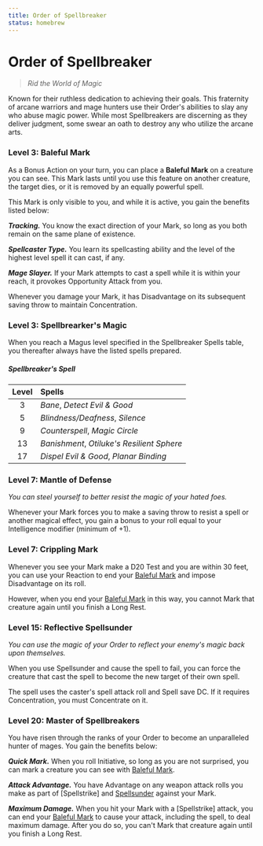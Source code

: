 ```yaml
---
title: Order of Spellbreaker
status: homebrew
---
```


# Order of Spellbreaker

> *Rid the World of Magic*

Known for their ruthless dedication to achieving their goals. This fraternity of arcane warriors and mage hunters use their Order's abilities to slay any who abuse magic power. While most Spellbreakers are discerning as they deliver judgment, some swear an oath to destroy any who utilize the arcane arts.

### Level 3: Baleful Mark

As a Bonus Action on your turn, you can place a **Baleful Mark** on a creature you can see. This Mark lasts until you use this feature on another creature, the target dies, or it is removed by an equally powerful spell.

This Mark is only visible to you, and while it is active, you gain the benefits listed below:

***Tracking.*** You know the exact direction of your Mark, so long as you both remain on the same plane of existence.

***Spellcaster Type.*** You learn its spellcasting ability and the level of the highest level spell it can cast, if any.

***Mage Slayer.*** If your Mark attempts to cast a spell while it is within your reach, it provokes Opportunity Attack from you.

Whenever you damage your Mark, it has Disadvantage on its subsequent saving throw to maintain Concentration.

### Level 3: Spellbrearker's Magic

When you reach a Magus level specified in the Spellbreaker Spells table, you thereafter always have the listed spells prepared.

##### Spellbreaker's Spell

| Level | Spells |
|:-:|:--|
| 3 | *Bane*, *Detect Evil & Good* |
| 5 | *Blindness/Deafness*, *Silence* |
| 9 | *Counterspell*, *Magic Circle* |
| 13 | *Banishment*, *Otiluke's Resilient Sphere* |
| 17 | *Dispel Evil & Good*, *Planar Binding* |

### Level 7: Mantle of Defense

*You can steel yourself to better resist the magic of your hated foes.*

Whenever your Mark forces you to make a saving throw to resist a spell or another magical effect, you gain a bonus to your roll equal to your Intelligence modifier (minimum of +1).

### Level 7: Crippling Mark

Whenever you see your Mark make a D20 Test and you are within 30 feet, you can use your Reaction to end your [Baleful Mark] and impose Disadvantage on its roll.

However, when you end your [Baleful Mark] in this way, you cannot Mark that creature again until you finish a Long Rest.

### Level 15: Reflective Spellsunder

*You can use the magic of your Order to reflect your enemy's magic back upon themselves.*

When you use Spellsunder and cause the spell to fail, you can force the creature that cast the spell to become the new target of their own spell.

The spell uses the caster's spell attack roll and Spell save DC. If it requires Concentration, you must Concentrate on it.

### Level 20: Master of Spellbreakers

You have risen through the ranks of your Order to become an unparalleled hunter of mages. You gain the benefits below:

***Quick Mark.*** When you roll Initiative, so long as you are not surprised, you can mark a creature you can see with [Baleful Mark].

***Attack Advantage.*** You have Advantage on any weapon attack rolls you make as part of [Spellstrike] and [Spellsunder] against your Mark.

***Maximum Damage.*** When you hit your Mark with a [Spellstrike] attack, you can end your [Baleful Mark] to cause your attack, including the spell, to deal maximum damage. After you do so, you can't Mark that creature again until you finish a Long Rest.


[Baleful Mark]: #level-3-baleful-mark
[Spellsight]: index.md#level-5-spellsight
[Spellsunder]: index.md#level-9-spellsunder